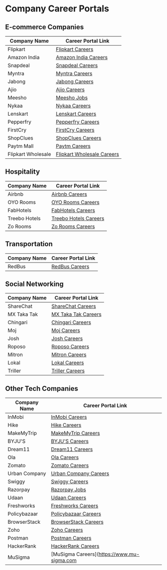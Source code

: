 # Company Career Portals

## E-commerce Companies

| Company Name        | Career Portal Link                                                   |
|---------------------|----------------------------------------------------------------------|
| Flipkart            | [Flipkart Careers](https://www.flipkartcareers.com/)                |
| Amazon India        | [Amazon India Careers](https://www.amazon.jobs/en/teams/in)         |
| Snapdeal            | [Snapdeal Careers](https://careers.snap.com/jobs)                    |
| Myntra              | [Myntra Careers](https://careers.myntra.com/)                        |
| Jabong              | [Jabong Careers](https://in.indeed.com/cmp/Jabong.com)               |
| Ajio                | [Ajio Careers](https://www.ajio.com/ajio-careers)                    |
| Meesho              | [Meesho Jobs](https://www.meesho.io/jobs)                            |
| Nykaa               | [Nykaa Careers](https://www.nykaafashion.com/lp/careers)            |
| Lenskart            | [Lenskart Careers](https://hiring.lenskart.com/)                     |
| Pepperfry           | [Pepperfry Careers](https://apply.workable.com/pepperbodyinc/?lng=en)|
| FirstCry            | [FirstCry Careers](https://www.firstcry.com/careers/)               |
| ShopClues           | [ShopClues Careers](https://www.shopclues.com/career.html)          |
| Paytm Mall          | [Paytm Careers](https://paytm.com/careers)                           |
| Flipkart Wholesale  | [Flipkart Wholesale Careers](https://www.flipkartcareers.com/)     |

## Hospitality

| Company Name   | Career Portal Link                                         |
|----------------|------------------------------------------------------------|
| Airbnb         | [Airbnb Careers](https://careers.airbnb.com/)             |
| OYO Rooms      | [OYO Rooms Careers](https://oyorooms.careersitemanager.com/submit-profile/) |
| FabHotels      | [FabHotels Careers](https://www.fabhotels.com/careers)     |
| Treebo Hotels  | [Treebo Hotels Careers](https://careers.treebo.com/)       |
| Zo Rooms       | [Zo Rooms Careers](https://www.zostel.com/career)          |

## Transportation

| Company Name   | Career Portal Link                                  |
|----------------|-----------------------------------------------------|
| RedBus         | [RedBus Careers](https://www.redbus.in/careers/)   |

## Social Networking

| Company Name   | Career Portal Link                                   |
|----------------|------------------------------------------------------|
| ShareChat      | [ShareChat Careers](https://sharechat.com/careers)  |
| MX Taka Tak    | [MX Taka Tak Careers](https://careers.mxplayer.in/) |
| Chingari       | [Chingari Careers](https://careers.chingari.io/)    |
| Moj            | [Moj Careers](https://mojapp.in/)                   |
| Josh           | [Josh Careers](https://joshsoftware.app.param.ai/jobs/)  |
| Roposo         | [Roposo Careers](https://ro.co/careers/)            |
| Mitron         | [Mitron Careers](https://hr.mit.edu/careers)         |
| Lokal          | [Lokal Careers](https://www.getlokalapp.com/)       |
| Triller        | [Triller Careers](https://www.linkedin.com/company/triller) |

## Other Tech Companies

| Company Name               | Career Portal Link                                               |
|----------------------------|------------------------------------------------------------------|
| InMobi                     | [InMobi Careers](https://www.inmobi.com/company/careers)         |
| Hike                       | [Hike Careers](https://apply.workable.com/hike/?lng=en)          |
| MakeMyTrip                 | [MakeMyTrip Careers](https://careers.makemytrip.com/)            |
| BYJU'S                     | [BYJU'S Careers](https://byjus.com/apply/)                       |
| Dream11                    | [Dream11 Careers](https://www.dreamsports.group/careers/)        |
| Ola                        | [Ola Careers](https://ola.skillate.com/)                         |
| Zomato                     | [Zomato Careers](https://www.zomato.com/careers)                |
| Urban Company              | [Urban Company Careers](https://www.indeed.com/cmp/Urban-Company)|
| Swiggy                     | [Swiggy Careers](https://careers.swiggy.com/)                    |
| Razorpay                   | [Razorpay Jobs](https://razorpay.com/jobs/)                      |
| Udaan                      | [Udaan Careers](https://careers.udaan.com/)                      |
| Freshworks                 | [Freshworks Careers](https://www.freshworks.com/company/careers/)|
| Policybazaar               | [Policybazaar Careers](https://in.linkedin.com/company/policybazaar)|
| BrowserStack               | [BrowserStack Careers](https://www.browserstack.com/careers)    |
| Zoho                       | [Zoho Careers](https://careers.zohocorp.com/jobs/Careers)        |
| Postman                    | [Postman Careers](https://www.postman.com/company/careers/)      |
| HackerRank                 | [HackerRank Careers](https://www.hackerrank.com/careers/)        |
| MuSigma                    | [MuSigma Careers](https://www.mu-sigma.com
